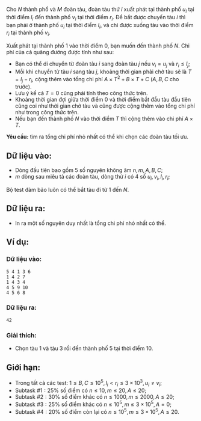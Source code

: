 <!--**<center>CSP Open Contest 2</center>**-->

Cho $N$ thành phố và $M$ đoàn tàu, đoàn tàu thứ $i$ xuất phát tại thành phố $u_i$ tại thời điểm $l_i$ đến thành phố $v_i$ tại thời điểm $r_i$. Để bắt được chuyến tàu $i$ thì bạn phải ở thành phố $u_i$ tại thời điểm $l_i$, và chỉ được xuống tàu vào thời điểm $r_i$ tại thành phố $v_i$.

Xuất phát tại thành phố $1$ vào thời điểm $0$, bạn muốn đến thành phố $N$. Chi phí của cả quãng đường được tính như sau:
- Bạn có thể di chuyển từ đoàn tàu $i$ sang đoàn tàu $j$ nếu $v_i = u_j$ và $r_i ≤ l_j$;
- Mỗi khi chuyển từ tàu $i$ sang tàu $j$, khoảng thời gian phải chờ tàu sẽ là $T = l_j − r_i$, cộng thêm vào tổng chi phí $A × T^2 + B × T + C$ ($A, B, C$ cho trước).
- Lưu ý kể cả $T = 0$ cũng phải tính theo công thức trên.
- Khoảng thời gian đợi giữa thời điểm $0$ và thời điểm bắt đầu tàu đầu tiên cũng coi như thời gian chờ tàu và cũng được cộng thêm vào tổng chi phí như trong công thức trên.
- Nếu bạn đến thành phố $N$ vào thời điểm $T$ thì cộng thêm vào chi phí $A × T$.

**Yêu cầu:** tìm ra tổng chi phí nhỏ nhất có thể khi chọn các đoàn tàu tối ưu.

## Dữ liệu vào:
- Dòng đầu tiên bao gồm $5$ số nguyên không âm $n, m, A, B, C$;
- $m$ dòng sau miêu tả các đoàn tàu, dòng thứ $i$ có $4$ số $u_i, v_i, l_i, r_i$;

Bộ test đảm bảo luôn có thể bắt tàu đi từ $1$ đến $N$.

## Dữ liệu ra:
- In ra một số nguyên duy nhất là tổng chi phí nhỏ nhất có thể.

## Ví dụ:
### Dữ liệu vào:
```
5 4 1 3 6
1 4 2 7
1 4 3 4
4 5 9 10
4 5 6 8
```

### Dữ liệu ra:
```
42
```

### Giải thích:
- Chọn tàu $1$ và tàu $3$ rồi đến thành phố $5$ tại thời điểm $10$.

## Giới hạn:
- Trong tất cả các test: $1 ≤ B, C ≤ 10^5, l_i < r_i \le 3 × 10^3, u_i ≠ v_i$;
- Subtask $\#1: 25\%$ số điểm có $n ≤ 10, m ≤ 20, A ≤ 20$;
- Subtask $\#2: 30\%$ số điểm khác có $n ≤ 1000, m ≤ 2000, A ≤ 20$;
- Subtask $\#3: 25\%$ số điểm khác có $n ≤ 10^5, m ≤ 3 × 10^5, A = 0$;
- Subtask $\#4: 20\%$ số điểm còn lại có $n ≤ 10^5, m ≤ 3 × 10^5, A ≤ 20$.